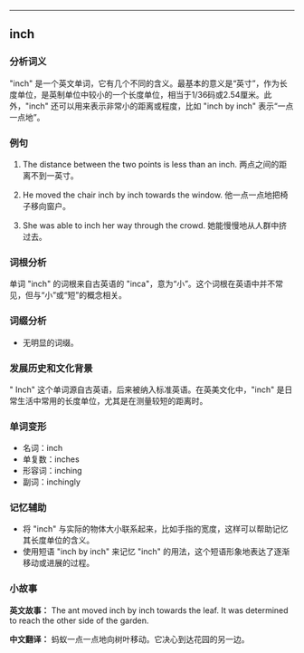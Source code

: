 
---------------
## inch
### 分析词义
"inch" 是一个英文单词，它有几个不同的含义。最基本的意义是“英寸”，作为长度单位，是英制单位中较小的一个长度单位，相当于1/36码或2.54厘米。此外，"inch" 还可以用来表示非常小的距离或程度，比如 "inch by inch" 表示“一点一点地”。

### 例句
1. The distance between the two points is less than an inch.
   两点之间的距离不到一英寸。

2. He moved the chair inch by inch towards the window.
   他一点一点地把椅子移向窗户。

3. She was able to inch her way through the crowd.
   她能慢慢地从人群中挤过去。

### 词根分析
单词 "inch" 的词根来自古英语的 "inca"，意为“小”。这个词根在英语中并不常见，但与“小”或“短”的概念相关。

### 词缀分析
- 无明显的词缀。

### 发展历史和文化背景
" Inch" 这个单词源自古英语，后来被纳入标准英语。在英美文化中，"inch" 是日常生活中常用的长度单位，尤其是在测量较短的距离时。

### 单词变形
- 名词：inch
- 单复数：inches
- 形容词：inching
- 副词：inchingly

### 记忆辅助
- 将 "inch" 与实际的物体大小联系起来，比如手指的宽度，这样可以帮助记忆其长度单位的含义。
- 使用短语 "inch by inch" 来记忆 "inch" 的用法，这个短语形象地表达了逐渐移动或进展的过程。

### 小故事
**英文故事：**
The ant moved inch by inch towards the leaf. It was determined to reach the other side of the garden.

**中文翻译：**
蚂蚁一点一点地向树叶移动。它决心到达花园的另一边。

